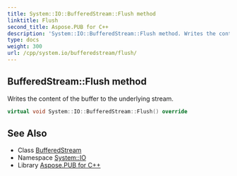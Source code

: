 ```yaml
---
title: System::IO::BufferedStream::Flush method
linktitle: Flush
second_title: Aspose.PUB for C++
description: 'System::IO::BufferedStream::Flush method. Writes the content of the buffer to the underlying stream in C++.'
type: docs
weight: 300
url: /cpp/system.io/bufferedstream/flush/
---
```

## BufferedStream::Flush method


Writes the content of the buffer to the underlying stream.

```cpp
virtual void System::IO::BufferedStream::Flush() override
```

## See Also

* Class [BufferedStream](../)
* Namespace [System::IO](../../)
* Library [Aspose.PUB for C++](../../../)
